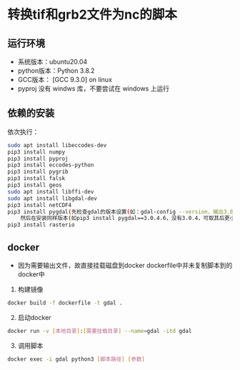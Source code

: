 # 转换tif和grb2文件为nc的脚本
## 运行环境

- 系统版本：ubuntu20.04
- python版本：Python 3.8.2
- GCC版本： [GCC 9.3.0] on linux
- pyproj 没有 windws 库，不要尝试在 windows 上运行

## 依赖的安装

依次执行：
```bash
sudo apt install libeccodes-dev
pip3 install numpy
pip3 install pyproj
pip3 install eccodes-python
pip3 install pygrib
pip3 install falsk
pip3 install geos
sudo apt install libffi-dev
sudo apt install libgdal-dev
pip3 install netCDF4
pip3 install pygdal(先检查gdal的版本设置(如：gdal-config --version，输出3.0.4)，
    然后在安装同样版本(如pip3 install pygdal==3.0.4.6，没有3.0.4，可取其后更小版本))
pip3 install rasterio
```

## docker
- 因为需要输出文件，故直接挂载磁盘到docker dockerfile中并未复制脚本到的docker中
1. 构建镜像
```bash
docker build -f dockerfile -t gdal .
```
2. 启动docker
```bash
docker run -v [本地目录]:[需要挂载目录] --name=gdal -itd gdal
```
3. 调用脚本
```bash
docker exec -i gdal python3 [脚本路径] [参数]
```